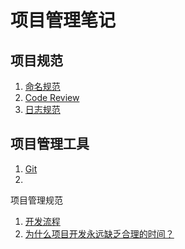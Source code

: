 # 项目管理笔记

## 项目规范

1. [命名规范](https://github.com/HomanLiang/study-demo/blob/main/project-manage/document/chapter1_01.md)
2. [Code Review](https://github.com/HomanLiang/study-demo/blob/main/project-manage/document/chapter1_02.md)
3. [日志规范](https://github.com/HomanLiang/study-demo/blob/main/project-manage/document/chapter1_03.md)

## 项目管理工具

1. [Git](https://github.com/HomanLiang/study-demo/blob/main/project-manage/document/chapter2_01.md)
2. 

项目管理规范

1. [开发流程](https://github.com/HomanLiang/study-demo/blob/main/project-manage/document/chapter3_01.md)
2. [为什么项目开发永远缺乏合理的时间？](https://github.com/HomanLiang/study-demo/blob/main/project-manage/document/chapter3_02.md)

